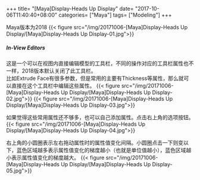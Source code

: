 +++
title= "[Maya]Display-Heads Up Display"
date= "2017-10-06T11:40:40+08:00"
categories= ["Maya"]
tags= ["Modeling"]
+++

Maya版本为2018
{{< figure src="/img/20171006-[Maya]Display-Heads Up Display/[Maya]Display-Heads Up Display-01.jpg">}}

##### In-View Editors
这是一个可以在视图内直接编辑模型的工具栏，不同的操作对应的工具栏属性也不一样，2018版本默认关闭了此工具栏。  
比如Extrude Face有很多参数，但是常用的主要有Thickness等属性，那么就可以直接在这个工具栏中编辑这些属性。
{{< figure src="/img/20171006-[Maya]Display-Heads Up Display/[Maya]Display-Heads Up Display-02.jpg">}}
{{< figure src="/img/20171006-[Maya]Display-Heads Up Display/[Maya]Display-Heads Up Display-03.jpg">}}

如果觉得这些常用属性还不够多，也可以自己添加属性。点击右上角的选项按钮。
{{< figure src="/img/20171006-[Maya]Display-Heads Up Display/[Maya]Display-Heads Up Display-04.jpg">}}

右上角的小圆圈表示左右拖动属性时的属性值变化间隔。小圆圈点击一下则变以下，蓝色区域越多表示属性值变化的梯度越小（也就是单位值越小），蓝色区域越小表示属性值变化的梯度越大。
{{< figure src="/img/20171006-[Maya]Display-Heads Up Display/[Maya]Display-Heads Up Display-05.jpg">}}